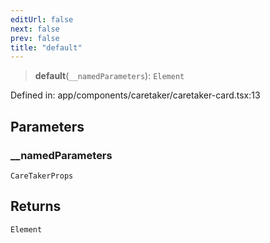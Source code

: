 ```yaml
---
editUrl: false
next: false
prev: false
title: "default"
---
```


> **default**(`__namedParameters`): `Element`

Defined in: app/components/caretaker/caretaker-card.tsx:13

## Parameters

### \_\_namedParameters

`CareTakerProps`

## Returns

`Element`
